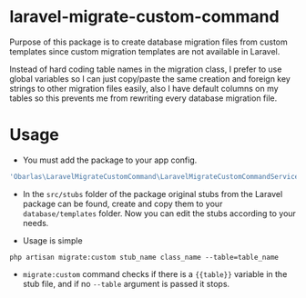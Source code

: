 laravel-migrate-custom-command
==============================

Purpose of this package is to create database migration files from custom templates since custom migration templates are not available in Laravel.

Instead of hard coding table names in the migration class, I prefer to use global variables so I can just copy/paste the same creation and foreign key strings to other migration files easily, also I have default columns on my tables so this prevents me from rewriting every database migration file.

Usage
=====

- You must add the package to your app config.

```php
'Obarlas\LaravelMigrateCustomCommand\LaravelMigrateCustomCommandServiceProvider',
```

- In the ```src/stubs``` folder of the package original stubs from the Laravel package can be found, create and copy them to your ```database/templates``` folder. Now you can edit the stubs according to your needs.

- Usage is simple

```
php artisan migrate:custom stub_name class_name --table=table_name
```

- ```migrate:custom``` command checks if there is a ```{{table}}``` variable in the stub file, and if no ```--table``` argument is passed it stops.
